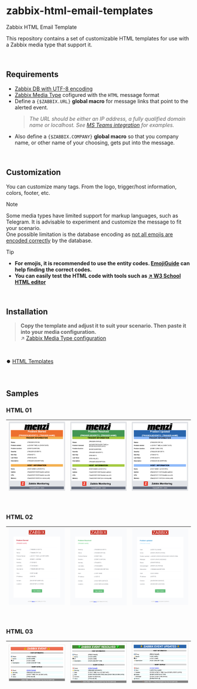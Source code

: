 # zabbix-html-email-templates
Zabbix HTML Email Template

This repository contains a set of customizable HTML templates for use with a Zabbix media type that support it.

<BR>

## Requirements

- [Zabbix DB with UTF-8 encoding](https://www.zabbix.com/documentation/current/en/manual/appendix/install/db_scripts)
- [Zabbix Media Type](https://www.zabbix.com/documentation/current/en/manual/config/notifications/media) cofigured with the `HTML` message format
- Define a `{$ZABBIX.URL}` **global macro** for message links that point to the alerted event.
  > _The URL should be either an IP address, a fully qualified domain name or localhost. See [MS Teams integration](https://www.zabbix.com/integrations/msteams) for examples._
- Also define a `{$ZABBIX.COMPANY}` **global macro** so that you company name, or other name of your choosing, gets put into the message.

<BR>


## Customization

You can customize many tags. From the logo, trigger/host information, colors, footer, etc.

> [!NOTE]
> Some media types have limited support for markup languages, such as Telegram. It is advisable to experiment and customize the message to fit your scenario. \
> One possible limitation is the database encoding as [not all emojis are encoded correctly](https://www.zabbix.com/forum/zabbix-cookbook/413606-coloured-html-email-notification-templates) by the database.

> [!TIP]
> - **For emojis, it is recommended to use the entity codes. [EmojiGuide](https://emojiguide.org) can help finding the correct codes.**
> - **You can easily test the HTML code with tools such as [↗️ W3 School HTML editor](https://www.w3schools.com/tryit/tryit.asp?filename=tryhtml_hello)**

<BR>


## Installation
> **Copy the template and adjust it to suit your scenario. Then paste it into your media configuration.** \
> ↗️ [Zabbix Media Type configuration](https://www.zabbix.com/documentation/current/en/manual/config/notifications/media)

<BR>

⏺️ [HTML Templates](./templates/)

<BR>


## Samples

### HTML 01
| ![Problem E-mail](./templates/html-01/images/problem-01.png) | ![Resolved E-mail](./templates/html-01/images/resolved-01.png) | ![Updated E-mail](./templates/html-01/images/updated-01.png)
| :---: | :---: | :---: |
<BR>

### HTML 02
| ![Problem E-mail](./templates/html-02/images/problem-02.png) | ![Resolved E-mail](./templates/html-02/images/resolved-02.png) | ![Updated E-mail](./templates/html-02/images/updated-02.png)
| :---: | :---: | :---: |
<BR>

### HTML 03
| ![Problem E-mail](./templates/html-03/images/problem-03.png) | ![Resolved E-mail](./templates/html-03/images/resolved-03.png) | ![Updated E-mail](./templates/html-03/images/updated-03.png)
| :---: | :---: | :---: |
<BR>